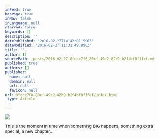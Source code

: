 ```yaml
---
inFeed: true
hasPage: true
inNav: false
inLanguage: null
starred: false
keywords: []
description: ''
datePublished: '2016-02-27T14:42:01.596Z'
dateModified: '2016-02-27T11:31:49.890Z'
title: ''
author: []
sourcePath: _posts/2016-02-27-0fccc7f0-80cf-49c2-82b9-b2f4bf0f1fef.md
published: true
authors: []
publisher:
  name: null
  domain: null
  url: null
  favicon: null
url: 0fccc7f0-80cf-49c2-82b9-b2f4bf0f1fef/index.html
_type: Article

---
```

![](https://the-grid-user-content.s3-us-west-2.amazonaws.com/c44597da-b7bf-45ea-b981-f3d11ca62560.jpg)

This is the moment in time when something BIG happens, something extra special, a new chapter...